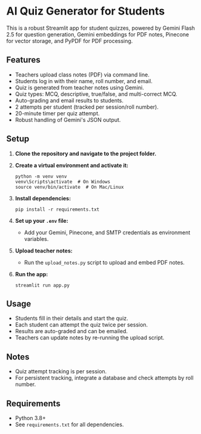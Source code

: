 # AI Quiz Generator for Students

This is a robust Streamlit app for student quizzes, powered by Gemini Flash 2.5 for question generation, Gemini embeddings for PDF notes, Pinecone for vector storage, and PyPDF for PDF processing.

## Features
- Teachers upload class notes (PDF) via command line.
- Students log in with their name, roll number, and email.
- Quiz is generated from teacher notes using Gemini.
- Quiz types: MCQ, descriptive, true/false, and multi-correct MCQ.
- Auto-grading and email results to students.
- 2 attempts per student (tracked per session/roll number).
- 20-minute timer per quiz attempt.
- Robust handling of Gemini's JSON output.

## Setup
1. **Clone the repository and navigate to the project folder.**
2. **Create a virtual environment and activate it:**
   ```
   python -m venv venv
   venv\Scripts\activate  # On Windows
   source venv/bin/activate  # On Mac/Linux
   ```
3. **Install dependencies:**
   ```
   pip install -r requirements.txt
   ```
4. **Set up your `.env` file:**
   - Add your Gemini, Pinecone, and SMTP credentials as environment variables.

5. **Upload teacher notes:**
   - Run the `upload_notes.py` script to upload and embed PDF notes.

6. **Run the app:**
   ```
   streamlit run app.py
   ```

## Usage
- Students fill in their details and start the quiz.
- Each student can attempt the quiz twice per session.
- Results are auto-graded and can be emailed.
- Teachers can update notes by re-running the upload script.

## Notes
- Quiz attempt tracking is per session.
- For persistent tracking, integrate a database and check attempts by roll number.

## Requirements
- Python 3.8+
- See `requirements.txt` for all dependencies.

